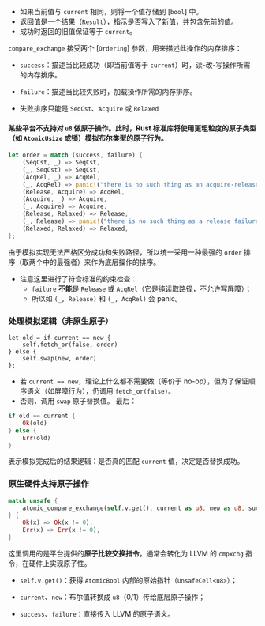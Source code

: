 - 如果当前值与 `current` 相同，则将一个值存储到 [`bool`] 中。
- 返回值是一个结果（`Result`），指示是否写入了新值，并包含先前的值。
- 成功时返回的旧值保证等于 `current`。

`compare_exchange` 接受两个 [`Ordering`] 参数，用来描述此操作的内存排序：
- `success`：描述当比较成功（即当前值等于 `current`）时，读-改-写操作所需的内存排序。
- `failure`：描述当比较失败时，加载操作所需的内存排序。


- 失败排序只能是 `SeqCst`、`Acquire` 或 `Relaxed`
#### 某些平台不支持对 `u8` 做原子操作。此时，Rust 标准库将使用更粗粒度的原子类型（如 `AtomicUsize` 或锁）模拟布尔类型的原子行为。
```rust
let order = match (success, failure) {
    (SeqCst, _) => SeqCst,
    (_, SeqCst) => SeqCst,
    (AcqRel, _) => AcqRel,
    (_, AcqRel) => panic!("there is no such thing as an acquire-release failure ordering"),
    (Release, Acquire) => AcqRel,
    (Acquire, _) => Acquire,
    (_, Acquire) => Acquire,
    (Release, Relaxed) => Release,
    (_, Release) => panic!("there is no such thing as a release failure ordering"),
    (Relaxed, Relaxed) => Relaxed,
};

```
由于模拟实现无法严格区分成功和失败路径，所以统一采用一种最强的 `order` 排序（取两个中的最强者）来作为底层操作的排序。
- 注意这里进行了符合标准的约束检查：
    - `failure` **不能**是 `Release` 或 `AcqRel`（它是纯读取路径，不允许写屏障）；
    - 所以如 `(_, Release)` 和 `(_, AcqRel)` 会 panic。
### 处理模拟逻辑（非原生原子）
```
let old = if current == new {
    self.fetch_or(false, order)
} else {
    self.swap(new, order)
};

```
- 若 `current == new`，理论上什么都不需要做（等价于 no-op），但为了保证顺序语义（如屏障行为），仍调用 `fetch_or(false)`。
- 否则，调用 `swap` 原子替换值。
最后：
```rust
if old == current {
    Ok(old)
} else {
    Err(old)
}

```
表示模拟完成后的结果逻辑：是否真的匹配 `current` 值，决定是否替换成功。

### 原生硬件支持原子操作
```rust
match unsafe {
    atomic_compare_exchange(self.v.get(), current as u8, new as u8, success, failure)
} {
    Ok(x) => Ok(x != 0),
    Err(x) => Err(x != 0),
}

```
这里调用的是平台提供的**原子比较交换指令**，通常会转化为 LLVM 的 `cmpxchg` 指令，在硬件上实现原子性。

- `self.v.get()`：获得 `AtomicBool` 内部的原始指针（`UnsafeCell<u8>`）；
    
- `current`、`new`：布尔值转换成 `u8`（0/1）传给底层原子操作；
    
- `success`、`failure`：直接传入 LLVM 的原子语义。